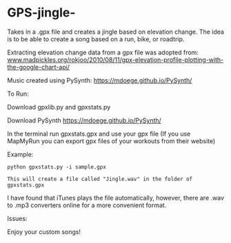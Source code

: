 # GPS-jingle-

Takes in a .gpx file and creates a jingle based on elevation change. The idea is to be able to create a song based on a run, bike, or roadtrip.

Extracting elevation change data from a gpx file was adopted from: www.madpickles.org/rokjoo/2010/08/11/gpx-elevation-profile-plotting-with-the-google-chart-api/

Music created using PySynth: https://mdoege.github.io/PySynth/

To Run:

  Download gpxlib.py and gpxstats.py

  Download PySynth https://mdoege.github.io/PySynth/

  In the terminal run gpxstats.gpx and use your gpx file (If you use MapMyRun you can export gpx files of your workouts from      their website)

  Example:

    python gpxstats.py -i sample.gpx

    This will create a file called "Jingle.wav" in the folder of gpxstats.gpx

I have found that iTunes plays the file automatically, however, there are .wav to .mp3 converters online for a more convenient format. 

Issues:
  


Enjoy your custom songs! 





